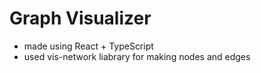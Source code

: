 # Graph Visualizer 
- made using React + TypeScript
- used vis-network liabrary for making nodes and edges

